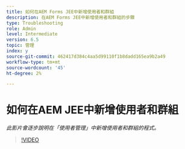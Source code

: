 ```yaml
---
title: 如何在AEM Forms JEE中新增使用者和群組
description: 在AEM Forms JEE中新增使用者和群組的步驟
type: Troubleshooting
role: Admin
level: Intermediate
version: 6.5
topic: 管理
index: y
source-git-commit: 462417d384c4aa5d99110f1b8dadd165ea9b2a49
workflow-type: tm+mt
source-wordcount: '45'
ht-degree: 2%

---
```



# 如何在AEM JEE中新增使用者和群組

*此影片會逐步說明在「使用者管理」中新增使用者和群組的程式。*

>[!VIDEO](https://video.tv.adobe.com/v/335485?quality=9&learn=on)
